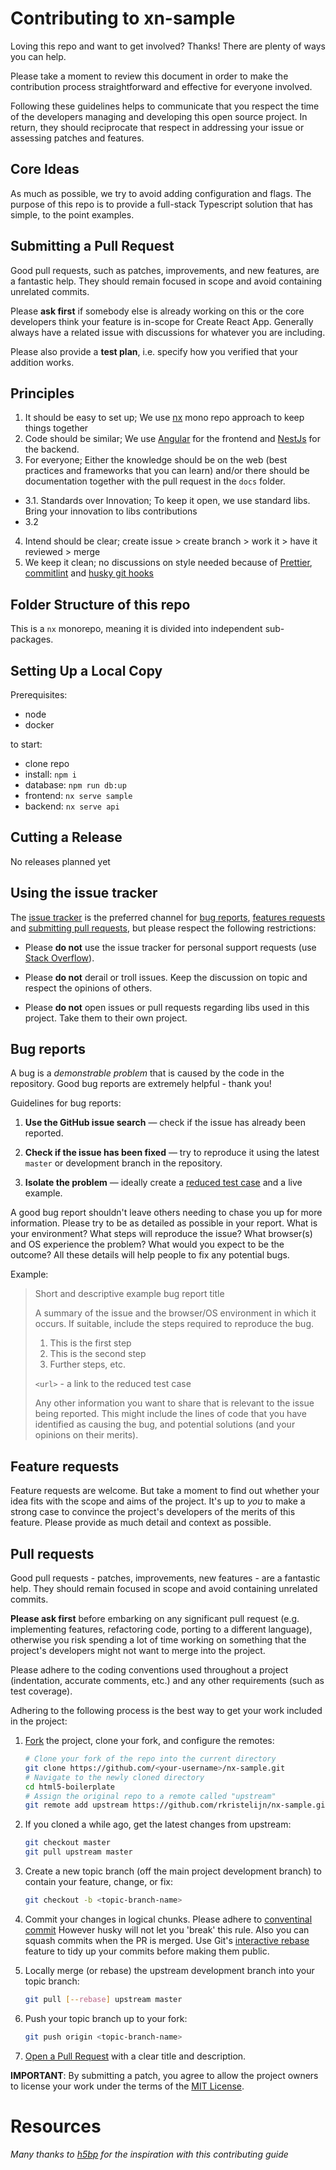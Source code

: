 # Contributing to xn-sample

Loving this repo and want to get involved? Thanks! There are plenty of ways you can help.

Please take a moment to review this document in order to make the contribution process straightforward and effective for everyone involved.

Following these guidelines helps to communicate that you respect the time of the developers managing and developing this open source project. In return, they should reciprocate that respect in addressing your issue or assessing patches and features.

## Core Ideas

As much as possible, we try to avoid adding configuration and flags. The purpose of this repo is to provide a full-stack Typescript solution that has simple, to the point examples.

## Submitting a Pull Request

Good pull requests, such as patches, improvements, and new features, are a fantastic help. They should remain focused in scope and avoid containing unrelated commits.

Please **ask first** if somebody else is already working on this or the core developers think your feature is in-scope for Create React App. Generally always have a related issue with discussions for whatever you are including.

Please also provide a **test plan**, i.e. specify how you verified that your addition works.

## Principles

1. It should be easy to set up; We use [nx](https://nx.dev/angular) mono repo approach to keep things together
2. Code should be similar; We use [Angular](https://angular.io/) for the frontend and [NestJs](https://nestjs.com/) for the backend.
3. For everyone; Either the knowledge should be on the web (best practices and frameworks that you can learn) and/or there should be documentation together with the pull request in the `docs` folder.

- 3.1. Standards over Innovation; To keep it open, we use standard libs. Bring your innovation to libs contributions
- 3.2

4. Intend should be clear; create issue > create branch > work it > have it reviewed > merge
5. We keep it clean; no discussions on style needed because of [Prettier](https://prettier.io/), [commitlint](https://commitlint.js.org/#/) and [husky git hooks](https://www.npmjs.com/package/husky)

## Folder Structure of this repo

This is a `nx` monorepo, meaning it is divided into independent sub-packages.<br>

## Setting Up a Local Copy

<!-- todo: this is also in the main README -->

Prerequisites:

- node
- docker

to start:

- clone repo
- install: `npm i`
- database: `npm run db:up`
- frontend: `nx serve sample`
- backend: `nx serve api`

## Cutting a Release

No releases planned yet

## Using the issue tracker

The [issue tracker](https://github.com/rkristelijn/nx-sample/issues) is
the preferred channel for [bug reports](#bugs), [features requests](#features)
and [submitting pull requests](#pull-requests), but please respect the following
restrictions:

- Please **do not** use the issue tracker for personal support requests (use
  [Stack Overflow](https://stackoverflow.com/questions/tagged/nx-sample)).

- Please **do not** derail or troll issues. Keep the discussion on topic and
  respect the opinions of others.

- Please **do not** open issues or pull requests regarding libs used in this project. Take them to their own project.

<a name="bugs"></a>

## Bug reports

A bug is a _demonstrable problem_ that is caused by the code in the repository.
Good bug reports are extremely helpful - thank you!

Guidelines for bug reports:

1. **Use the GitHub issue search** &mdash; check if the issue has already been
   reported.

2. **Check if the issue has been fixed** &mdash; try to reproduce it using the
   latest `master` or development branch in the repository.

3. **Isolate the problem** &mdash; ideally create a [reduced test
   case](https://css-tricks.com/reduced-test-cases/) and a live example.

A good bug report shouldn't leave others needing to chase you up for more
information. Please try to be as detailed as possible in your report. What is
your environment? What steps will reproduce the issue? What browser(s) and OS
experience the problem? What would you expect to be the outcome? All these
details will help people to fix any potential bugs.

Example:

> Short and descriptive example bug report title
>
> A summary of the issue and the browser/OS environment in which it occurs. If
> suitable, include the steps required to reproduce the bug.
>
> 1. This is the first step
> 2. This is the second step
> 3. Further steps, etc.
>
> `<url>` - a link to the reduced test case
>
> Any other information you want to share that is relevant to the issue being
> reported. This might include the lines of code that you have identified as
> causing the bug, and potential solutions (and your opinions on their
> merits).

<a name="features"></a>

## Feature requests

Feature requests are welcome. But take a moment to find out whether your idea
fits with the scope and aims of the project. It's up to _you_ to make a strong
case to convince the project's developers of the merits of this feature. Please
provide as much detail and context as possible.

<a name="pull-requests"></a>

## Pull requests

Good pull requests - patches, improvements, new features - are a fantastic
help. They should remain focused in scope and avoid containing unrelated
commits.

**Please ask first** before embarking on any significant pull request (e.g.
implementing features, refactoring code, porting to a different language),
otherwise you risk spending a lot of time working on something that the
project's developers might not want to merge into the project.

Please adhere to the coding conventions used throughout a project (indentation,
accurate comments, etc.) and any other requirements (such as test coverage).

Adhering to the following process is the best way to get your work
included in the project:

1. [Fork](https://help.github.com/articles/fork-a-repo/) the project, clone your
   fork, and configure the remotes:

   ```bash
   # Clone your fork of the repo into the current directory
   git clone https://github.com/<your-username>/nx-sample.git
   # Navigate to the newly cloned directory
   cd html5-boilerplate
   # Assign the original repo to a remote called "upstream"
   git remote add upstream https://github.com/rkristelijn/nx-sample.git
   ```

2. If you cloned a while ago, get the latest changes from upstream:

   ```bash
   git checkout master
   git pull upstream master
   ```

3. Create a new topic branch (off the main project development branch) to
   contain your feature, change, or fix:

   ```bash
   git checkout -b <topic-branch-name>
   ```

4. Commit your changes in logical chunks. Please adhere to [conventinal commit](https://www.conventionalcommits.org/en/v1.0.0/) However husky will not let you 'break' this rule.
   Also you can squash commits when the PR is merged. Use Git's
   [interactive rebase](https://help.github.com/articles/about-git-rebase/)
   feature to tidy up your commits before making them public.

5. Locally merge (or rebase) the upstream development branch into your topic branch:

   ```bash
   git pull [--rebase] upstream master
   ```

6. Push your topic branch up to your fork:

   ```bash
   git push origin <topic-branch-name>
   ```

7. [Open a Pull Request](https://help.github.com/articles/using-pull-requests/)
   with a clear title and description.

**IMPORTANT**: By submitting a patch, you agree to allow the project
owners to license your work under the terms of the [MIT License](LICENSE.txt).

# Resources

_Many thanks to [h5bp](https://github.com/h5bp/html5-boilerplate/blob/master/.github/CONTRIBUTING.md) for the inspiration with this contributing guide_
